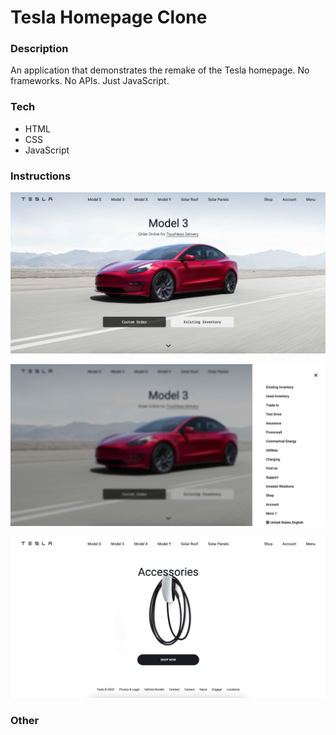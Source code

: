 # Tesla Homepage Clone

### Description

An application that demonstrates the remake of the Tesla homepage. No frameworks. No APIs. Just JavaScript.

### Tech

* HTML
* CSS
* JavaScript

### Instructions

![Home](/Images/project-images/tesla-homepage.png)

![Menu](/Images/project-images/tesla-menu.png)

![Accessories](/Images/project-images/tesla-accessories.png)

### Other

